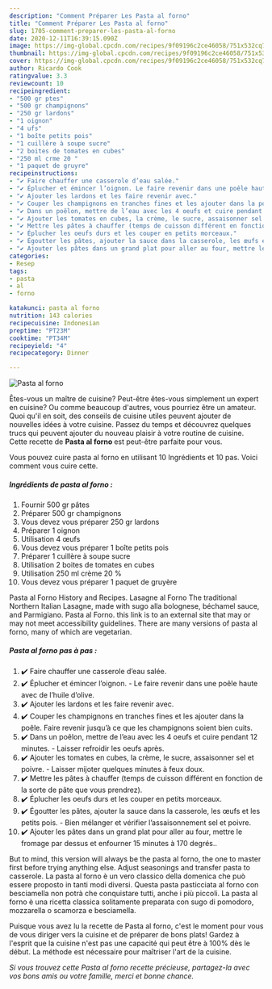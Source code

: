```yaml
---
description: "Comment Préparer Les Pasta al forno"
title: "Comment Préparer Les Pasta al forno"
slug: 1705-comment-preparer-les-pasta-al-forno
date: 2020-12-11T16:39:15.090Z
image: https://img-global.cpcdn.com/recipes/9f09196c2ce46058/751x532cq70/pasta-al-forno-photo-principale-de-la-recette.jpg
thumbnail: https://img-global.cpcdn.com/recipes/9f09196c2ce46058/751x532cq70/pasta-al-forno-photo-principale-de-la-recette.jpg
cover: https://img-global.cpcdn.com/recipes/9f09196c2ce46058/751x532cq70/pasta-al-forno-photo-principale-de-la-recette.jpg
author: Ricardo Cook
ratingvalue: 3.3
reviewcount: 10
recipeingredient:
- "500 gr ptes"
- "500 gr champignons"
- "250 gr lardons"
- "1 oignon"
- "4 ufs"
- "1 boîte petits pois"
- "1 cuillère à soupe sucre"
- "2 boites de tomates en cubes"
- "250 ml crme 20 "
- "1 paquet de gruyre"
recipeinstructions:
- "✔️ Faire chauffer une casserole d’eau salée."
- "✔️ Éplucher et émincer l’oignon. Le faire revenir dans une poêle haute avec de l’huile d’olive."
- "✔️ Ajouter les lardons et les faire revenir avec."
- "✔️ Couper les champignons en tranches fines et les ajouter dans la poêle. Faire revenir jusqu’à ce que les champignons soient bien cuits."
- "✔️ Dans un poêlon, mettre de l’eau avec les 4 oeufs et cuire pendant 12 minutes. Laisser refroidir les oeufs après."
- "✔️ Ajouter les tomates en cubes, la crème, le sucre, assaisonner sel et poivre. Laisser mijoter quelques minutes à feux doux."
- "✔️ Mettre les pâtes à chauffer (temps de cuisson différent en fonction de la sorte de pâte que vous prendrez)."
- "✔️ Éplucher les oeufs durs et les couper en petits morceaux."
- "✔️ Égoutter les pâtes, ajouter la sauce dans la casserole, les œufs et les petits pois. Bien mélanger et vérifier l’assaisonnement sel et poivre."
- "✔️ Ajouter les pâtes dans un grand plat pour aller au four, mettre le fromage par dessus et enfourner 15 minutes à 170 degrés.."
categories:
- Resep
tags:
- pasta
- al
- forno

katakunci: pasta al forno 
nutrition: 143 calories
recipecuisine: Indonesian
preptime: "PT23M"
cooktime: "PT34M"
recipeyield: "4"
recipecategory: Dinner

---
```



![Pasta al forno](https://img-global.cpcdn.com/recipes/9f09196c2ce46058/751x532cq70/pasta-al-forno-photo-principale-de-la-recette.jpg)

Êtes-vous un maître de cuisine? Peut-être êtes-vous simplement un expert en cuisine? Ou comme beaucoup d'autres, vous pourriez être un amateur. Quoi qu'il en soit, des conseils de cuisine utiles peuvent ajouter de nouvelles idées à votre cuisine. Passez du temps et découvrez quelques trucs qui peuvent ajouter du nouveau plaisir à votre routine de cuisine. Cette recette de <strong> Pasta al forno </strong> est peut-être parfaite pour vous.

<!--inarticleads1-->

Vous pouvez cuire pasta al forno en utilisant 10 Ingrédients et 10 pas. Voici comment vous cuire cette.

##### Ingrédients de pasta al forno :

1. Fournir 500 gr pâtes
1. Préparer 500 gr champignons
1. Vous devez vous préparer 250 gr lardons
1. Préparer 1 oignon
1. Utilisation 4 œufs
1. Vous devez vous préparer 1 boîte petits pois
1. Préparer 1 cuillère à soupe sucre
1. Utilisation 2 boites de tomates en cubes
1. Utilisation 250 ml crème 20 %
1. Vous devez vous préparer 1 paquet de gruyère


Pasta al Forno History and Recipes. Lasagne al Forno The traditional Northern Italian Lasagne, made with sugo alla bolognese, béchamel sauce, and Parmigiano. Pasta al Forno. this link is to an external site that may or may not meet accessibility guidelines. There are many versions of pasta al forno, many of which are vegetarian. 

<!--inarticleads2-->

##### Pasta al forno pas à pas :

1. ✔️ Faire chauffer une casserole d’eau salée.
1. ✔️ Éplucher et émincer l’oignon. - Le faire revenir dans une poêle haute avec de l’huile d’olive.
1. ✔️ Ajouter les lardons et les faire revenir avec.
1. ✔️ Couper les champignons en tranches fines et les ajouter dans la poêle. Faire revenir jusqu’à ce que les champignons soient bien cuits.
1. ✔️ Dans un poêlon, mettre de l’eau avec les 4 oeufs et cuire pendant 12 minutes. - Laisser refroidir les oeufs après.
1. ✔️ Ajouter les tomates en cubes, la crème, le sucre, assaisonner sel et poivre. - Laisser mijoter quelques minutes à feux doux.
1. ✔️ Mettre les pâtes à chauffer (temps de cuisson différent en fonction de la sorte de pâte que vous prendrez).
1. ✔️ Éplucher les oeufs durs et les couper en petits morceaux.
1. ✔️ Égoutter les pâtes, ajouter la sauce dans la casserole, les œufs et les petits pois. - Bien mélanger et vérifier l’assaisonnement sel et poivre.
1. ✔️ Ajouter les pâtes dans un grand plat pour aller au four, mettre le fromage par dessus et enfourner 15 minutes à 170 degrés..


But to mind, this version will always be the pasta al forno, the one to master first before trying anything else. Adjust seasonings and transfer pasta to casserole. La pasta al forno è un vero classico della domenica che può essere proposto in tanti modi diversi. Questa pasta pasticciata al forno con besciamella non potrà che conquistare tutti, anche i più piccoli. La pasta al forno è una ricetta classica solitamente preparata con sugo di pomodoro, mozzarella o scamorza e besciamella. 

<!--inarticleads1-->

<p>
Puisque vous avez lu la recette de Pasta al forno, c'est le moment pour vous de vous diriger vers la cuisine et de préparer de bons plats! Gardez à l'esprit que la cuisine n'est pas une capacité qui peut être à 100% dès le début. La méthode est nécessaire pour maîtriser l'art de la cuisine.
</p>

<p>
<i>Si vous trouvez cette Pasta al forno recette précieuse, partagez-la avec vos bons amis ou votre famille, merci et bonne chance.</i>
</p>
